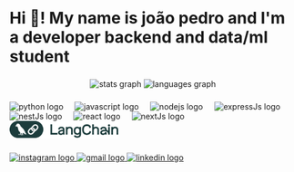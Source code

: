 <br clear="both">

<h1 align="left">Hi 👋! My name is joão pedro and I'm a developer backend and data/ml student</h1>

###

<div align="center">
  <img src="https://github-readme-stats.vercel.app/api?username=jp066&hide_title=false&hide_rank=false&show_icons=true&include_all_commits=true&count_private=true&disable_animations=false&theme=dracula&locale=en&hide_border=false" height="150" alt="stats graph"  />
  <img src="https://github-readme-stats.vercel.app/api/top-langs?username=jp066&locale=en&hide_title=false&layout=compact&card_width=320&langs_count=5&theme=dracula&hide_border=false" height="150" alt="languages graph"  />
</div>

###

<div align="left">
  <img src="https://cdn.jsdelivr.net/gh/devicons/devicon/icons/python/python-original.svg" height="30" alt="python logo"  />
  <img width="12" />
  <img src="https://static.cdnlogo.com/logos/j/44/javascript.svg" height="30" alt="javascript logo"  />
  <img width="12" />
  <img src="https://static.cdnlogo.com/logos/n/56/nodejs-icon_800.png" height="30" alt="nodejs logo"  />
  <img width="12" />
  <img src="https://img.icons8.com/?size=100&id=WNoJgbzDr3i2&format=png&color=000000" height="30" alt="expressJs logo"  />
  <img width="12" />
  <img src="https://img.icons8.com/?size=100&id=9ESZMOeUioJS&format=png&color=000000" height="30" alt="nestJs logo"  />
  <img width="12" />
  <img src="https://img.icons8.com/?size=100&id=bzf0DqjXFHIW&format=png&color=000000" height="30" alt="react logo"  />
  <img width="12" />
  <img src="https://img.icons8.com/?size=100&id=MWiBjkuHeMVq&format=png&color=000000" height="30" alt="nextJs logo"  />
  <img width="12" />
  <img src="https://github.com/langchain-ai/langchain/blob/master/docs/static/img/logo-dark.svg" height="30" alt="css3 logo"  />
</div>

###

<div align="left">
  <a href="https://www.instagram.com/jpedrooliveir4/" target="_blank">
    <img src="https://img.shields.io/static/v1?message=Instagram&logo=instagram&label=&color=E4405F&logoColor=white&labelColor=&style=for-the-badge" height="35" alt="instagram logo"  />
  </a>
  <a href="jpedro030506@gmail.com" target="_blank">
    <img src="https://img.shields.io/static/v1?message=Gmail&logo=gmail&label=&color=D14836&logoColor=white&labelColor=&style=for-the-badge" height="35" alt="gmail logo"  />
  </a>
  <a href="https://www.linkedin.com/in/joao-pedro-matos-dev/" target="_blank">
    <img src="https://img.shields.io/static/v1?message=LinkedIn&logo=linkedin&label=&color=0077B5&logoColor=white&labelColor=&style=for-the-badge" height="35" alt="linkedin logo"  />
  </a>
</div>
